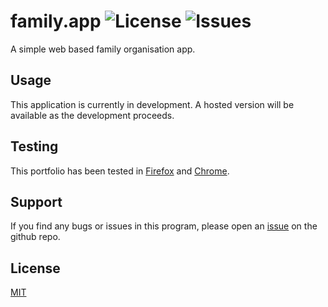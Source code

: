 # family.app <img src="https://img.shields.io/github/license/ERieger/family.app" alt="License"/> <img src="https://img.shields.io/github/issues/ERieger/family.app" alt="Issues"/>
A simple web based family organisation app.

## Usage
This application is currently in development. A hosted version will be available as the development proceeds.

## Testing

This portfolio has been tested in [Firefox](https://www.mozilla.org/en-US/firefox/new/) and [Chrome](https://www.google.com/intl/en_au/chrome/).

## Support
If you find any bugs or issues in this program, please open an [issue](https://github.com/ERieger/family.app/issues/new) on the github repo.

## License

[MIT](LICENSE)
